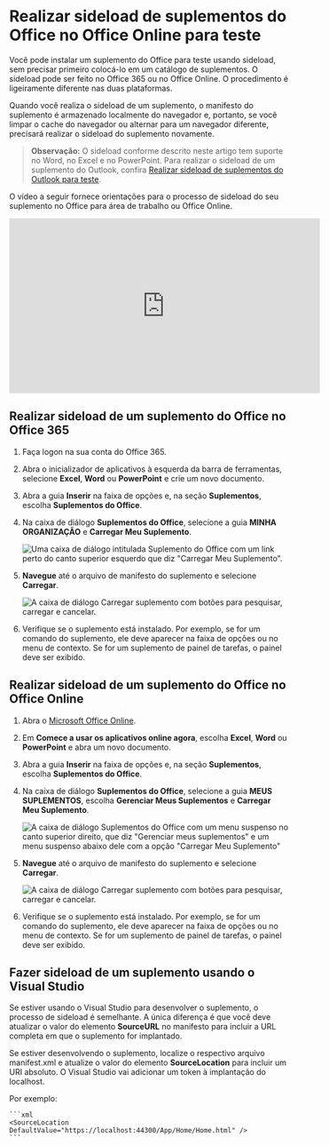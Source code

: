 # <a name="sideload-office-add-ins-in-office-online-for-testing"></a>Realizar sideload de suplementos do Office no Office Online para teste

Você pode instalar um suplemento do Office para teste usando sideload, sem precisar primeiro colocá-lo em um catálogo de suplementos. O sideload pode ser feito no Office 365 ou no Office Online. O procedimento é ligeiramente diferente nas duas plataformas. 

Quando você realiza o sideload de um suplemento, o manifesto do suplemento é armazenado localmente do navegador e, portanto, se você limpar o cache do navegador ou alternar para um navegador diferente, precisará realizar o sideload do suplemento novamente.


 >**Observação:**  O sideload conforme descrito neste artigo tem suporte no Word, no Excel e no PowerPoint. Para realizar o sideload de um suplemento do Outlook, confira [Realizar sideload de suplementos do Outlook para teste](sideload-outlook-add-ins-for-testing.md).

O vídeo a seguir fornece orientações para o processo de sideload do seu suplemento no Office para área de trabalho ou Office Online.

<iframe width="560" height="315" src="https://www.youtube.com/embed/XXsAw2UUiQo" frameborder="0" allowfullscreen></iframe>

## <a name="sideload-an-office-add-in-on-office-365"></a>Realizar sideload de um suplemento do Office no Office 365


1. Faça logon na sua conta do Office 365.
    
2. Abra o inicializador de aplicativos à esquerda da barra de ferramentas, selecione  **Excel**, **Word** ou **PowerPoint** e crie um novo documento.
    
3. Abra a guia **Inserir** na faixa de opções e, na seção **Suplementos**, escolha **Suplementos do Office**.
    
4. Na caixa de diálogo **Suplementos do Office**, selecione a guia **MINHA ORGANIZAÇÃO** e **Carregar Meu Suplemento**.
    
    ![Uma caixa de diálogo intitulada Suplemento do Office com um link perto do canto superior esquerdo que diz "Carregar Meu Suplemento".](../../images/0e49f780-019a-4d97-9310-0eaddfa0c4dc.png)

5.  **Navegue** até o arquivo de manifesto do suplemento e selecione **Carregar**.
    
    ![A caixa de diálogo Carregar suplemento com botões para pesquisar, carregar e cancelar.](../../images/039aef16-b12f-4d01-ad46-f13e01dd3162.png)

6. Verifique se o suplemento está instalado. Por exemplo, se for um comando do suplemento, ele deve aparecer na faixa de opções ou no menu de contexto. Se for um suplemento de painel de tarefas, o painel deve ser exibido.
    

## <a name="sideload-an-office-add-in-on-office-online"></a>Realizar sideload de um suplemento do Office no Office Online


1. Abra o [Microsoft Office Online](https://office.live.com/).
    
2. Em **Comece a usar os aplicativos online agora**, escolha **Excel**, **Word** ou **PowerPoint** e abra um novo documento.
    
3. Abra a guia **Inserir** na faixa de opções e, na seção **Suplementos**, escolha **Suplementos do Office**.
    
4. Na caixa de diálogo **Suplementos do Office**, selecione a guia **MEUS SUPLEMENTOS**, escolha **Gerenciar Meus Suplementos** e **Carregar Meu Suplemento**.
    
    ![A caixa de diálogo Suplementos do Office com um menu suspenso no canto superior direito, que diz "Gerenciar meus suplementos" e um menu suspenso abaixo dele com a opção "Carregar Meu Suplemento"](../../images/d630d9d1-7dd5-45e3-860d-0ab069882548.png)

5.  **Navegue** até o arquivo de manifesto do suplemento e selecione **Carregar**.
    
    ![A caixa de diálogo Carregar suplemento com botões para pesquisar, carregar e cancelar.](../../images/039aef16-b12f-4d01-ad46-f13e01dd3162.png)

6. Verifique se o suplemento está instalado. Por exemplo, se for um comando do suplemento, ele deve aparecer na faixa de opções ou no menu de contexto. Se for um suplemento de painel de tarefas, o painel deve ser exibido.

## <a name="sideload-an-add-in-when-using-visual-studio"></a>Fazer sideload de um suplemento usando o Visual Studio

Se estiver usando o Visual Studio para desenvolver o suplemento, o processo de sideload é semelhante. A única diferença é que você deve atualizar o valor do elemento **SourceURL** no manifesto para incluir a URL completa em que o suplemento for implantado. 

Se estiver desenvolvendo o suplemento, localize o respectivo arquivo manifest.xml e atualize o valor do elemento **SourceLocation** para incluir um URI absoluto. O Visual Studio vai adicionar um token à implantação do localhost.

Por exemplo: 

    ```xml
    <SourceLocation DefaultValue="https://localhost:44300/App/Home/Home.html" />
    ```
